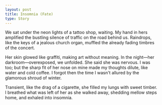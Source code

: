 ```yaml
---
layout: post
title: Insomnia (Fate)
type: Story
---
```


We sat under the neon lights of a tattoo shop, waiting. My hand in hers amplified the bustling silence of traffic on the road behind us. Raindrops, like the keys of a jealous church organ, muffled the already fading timbres of the concert.

Her skin glowed like graffiti, making art without meaning. In the night—her darkroom—overexposed, we unfolded. She said she was nervous. I was too; but the sharp fit of her nose on mine made my thoughts dilute, like water and cold coffee. I forgot then the time I wasn't allured by the glamorous shroud of winter.

Transient, like the drag of a cigarette, she filled my lungs with sweet timber. I breathed what was left of her as she walked away, shedding mellow steps home, and exhaled into insomnia. 

